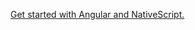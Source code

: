 [Get started with Angular and NativeScript.](http://docs.nativescript.org/angular/start/introduction.html)

